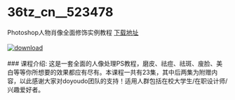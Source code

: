 # 36tz_cn__523478
Photoshop人物肖像全面修饰实例教程
[下载地址](http://www.36tz.cn/article/523478 "下载地址")
<br/></br>[![download](http://36tz.cn/muke_img/2018_08_2-50-300x167.png "下载地址")](http://www.36tz.cn/article/523478 "下载地址")
<br/></br>### 课程介绍:
这是一套全面的人像处理PS教程，磨皮、祛痘、祛斑、廋脸、美白等等你所想要的效果都应有尽有。本课程一共有23集，其中后两集为附赠内容，以此感谢大家对doyoudo团队的支持！适用人群包括在校大学生/在职设计师/兴趣爱好者。


